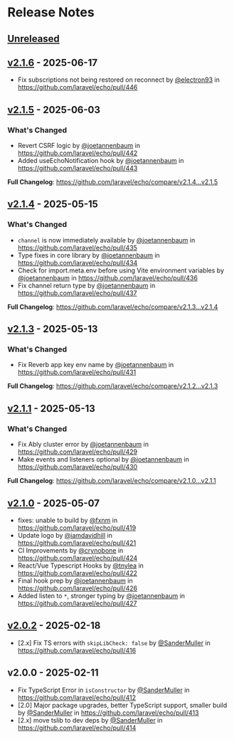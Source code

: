 # Release Notes

## [Unreleased](https://github.com/laravel/echo/compare/v2.1.6...2.x)

## [v2.1.6](https://github.com/laravel/echo/compare/v2.1.5...v2.1.6) - 2025-06-17

* Fix subscriptions not being restored on reconnect by [@electron93](https://github.com/electron93) in https://github.com/laravel/echo/pull/446

## [v2.1.5](https://github.com/laravel/echo/compare/v2.1.4...v2.1.5) - 2025-06-03

### What's Changed

* Revert CSRF logic by [@joetannenbaum](https://github.com/joetannenbaum) in https://github.com/laravel/echo/pull/442
* Added useEchoNotification hook by [@joetannenbaum](https://github.com/joetannenbaum) in https://github.com/laravel/echo/pull/443

**Full Changelog**: https://github.com/laravel/echo/compare/v2.1.4...v2.1.5

## [v2.1.4](https://github.com/laravel/echo/compare/v2.1.3...v2.1.4) - 2025-05-15

### What's Changed

* `channel` is now immediately available by [@joetannenbaum](https://github.com/joetannenbaum) in https://github.com/laravel/echo/pull/435
* Type fixes in core library by [@joetannenbaum](https://github.com/joetannenbaum) in https://github.com/laravel/echo/pull/434
* Check for import.meta.env before using Vite environment variables by [@joetannenbaum](https://github.com/joetannenbaum) in https://github.com/laravel/echo/pull/436
* Fix channel return type by [@joetannenbaum](https://github.com/joetannenbaum) in https://github.com/laravel/echo/pull/437

**Full Changelog**: https://github.com/laravel/echo/compare/v2.1.3...v2.1.4

## [v2.1.3](https://github.com/laravel/echo/compare/v2.1.1...v2.1.3) - 2025-05-13

### What's Changed

* Fix Reverb app key env name by [@joetannenbaum](https://github.com/joetannenbaum) in https://github.com/laravel/echo/pull/431

**Full Changelog**: https://github.com/laravel/echo/compare/v2.1.2...v2.1.3

## [v2.1.1](https://github.com/laravel/echo/compare/v2.1.0...v2.1.1) - 2025-05-13

### What's Changed

* Fix Ably cluster error by [@joetannenbaum](https://github.com/joetannenbaum) in https://github.com/laravel/echo/pull/429
* Make events and listeners optional by [@joetannenbaum](https://github.com/joetannenbaum) in https://github.com/laravel/echo/pull/430

**Full Changelog**: https://github.com/laravel/echo/compare/v2.1.0...v2.1.1

## [v2.1.0](https://github.com/laravel/echo/compare/v2.0.2...v2.1.0) - 2025-05-07

* fixes: unable to build by [@fxnm](https://github.com/fxnm) in https://github.com/laravel/echo/pull/419
* Update logo by [@iamdavidhill](https://github.com/iamdavidhill) in https://github.com/laravel/echo/pull/421
* CI Improvements by [@crynobone](https://github.com/crynobone) in https://github.com/laravel/echo/pull/424
* React/Vue Typescript Hooks by [@tnylea](https://github.com/tnylea) in https://github.com/laravel/echo/pull/422
* Final hook prep by [@joetannenbaum](https://github.com/joetannenbaum) in https://github.com/laravel/echo/pull/426
* Added listen to `*`, stronger typing by [@joetannenbaum](https://github.com/joetannenbaum) in https://github.com/laravel/echo/pull/427

## [v2.0.2](https://github.com/laravel/echo/compare/v2.0.0...v2.0.2) - 2025-02-18

- [2.x] Fix TS errors with `skipLibCheck: false` by [@SanderMuller](https://github.com/SanderMuller) in https://github.com/laravel/echo/pull/416

## v2.0.0 - 2025-02-11

- Fix TypeScript Error in `isConstructor` by [@SanderMuller](https://github.com/SanderMuller) in https://github.com/laravel/echo/pull/412
- [2.0] Major package upgrades, better TypeScript support, smaller build by [@SanderMuller](https://github.com/SanderMuller) in https://github.com/laravel/echo/pull/413
- [2.x] move tslib to dev deps by [@SanderMuller](https://github.com/SanderMuller) in https://github.com/laravel/echo/pull/414
